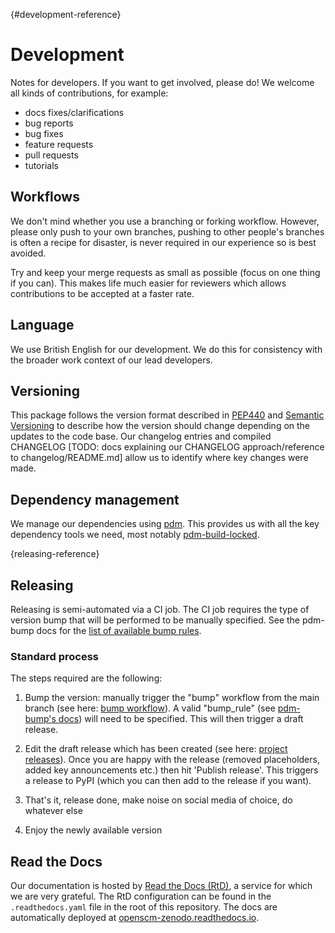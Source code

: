 [](){#development-reference}
# Development

Notes for developers. If you want to get involved, please do!
We welcome all kinds of contributions, for example:

- docs fixes/clarifications
- bug reports
- bug fixes
- feature requests
- pull requests
- tutorials

## Workflows

<!---
Note: will make more sense once we have a copier template again.
This section was auto-generated by the copier template
and the text below is just a placeholder to get you started.
The workflows section will likely need to be updated
to be project specific as the project's norms are established.
-->

We don't mind whether you use a branching or forking workflow.
However, please only push to your own branches,
pushing to other people's branches is often a recipe for disaster,
is never required in our experience
so is best avoided.

Try and keep your merge requests as small as possible
(focus on one thing if you can).
This makes life much easier for reviewers
which allows contributions to be accepted at a faster rate.

## Language

We use British English for our development.
We do this for consistency with the broader work context of our lead developers.

## Versioning

This package follows the version format
described in [PEP440](https://peps.python.org/pep-0440/)
and [Semantic Versioning](https://semver.org/)
to describe how the version should change
depending on the updates to the code base.
Our changelog entries and compiled CHANGELOG
[TODO: docs explaining our CHANGELOG approach/reference to changelog/README.md]
allow us to identify where key changes were made.

## Dependency management

We manage our dependencies using [pdm](https://pdm-project.org/en/latest/).
This provides us with all the key dependency tools we need,
most notably [pdm-build-locked](https://pdm-build-locked.readthedocs.io/en/stable/).

[](){releasing-reference}
## Releasing

Releasing is semi-automated via a CI job.
The CI job requires the type of version bump
that will be performed to be manually specified.
See the pdm-bump docs for the
[list of available bump rules](https://github.com/carstencodes/pdm-bump#usage).

### Standard process

The steps required are the following:


1. Bump the version: manually trigger the "bump" workflow from the main branch
   (see here: [bump workflow](https://github.com/openscm/openscm-zenodo/actions/workflows/bump.yaml)).
   A valid "bump_rule" (see [pdm-bump's docs](https://github.com/carstencodes/pdm-bump#usage)) will need to be specified.
   This will then trigger a draft release.

1. Edit the draft release which has been created
   (see here:
   [project releases](https://github.com/openscm/openscm-zenodo/releases)).
   Once you are happy with the release (removed placeholders, added key
   announcements etc.) then hit 'Publish release'. This triggers a release to
   PyPI (which you can then add to the release if you want).


1. That's it, release done, make noise on social media of choice, do whatever
   else

1. Enjoy the newly available version

## Read the Docs

Our documentation is hosted by
[Read the Docs (RtD)](https://www.readthedocs.org/), a service for which we are
very grateful. The RtD configuration can be found in the `.readthedocs.yaml`
file in the root of this repository. The docs are automatically
deployed at
[openscm-zenodo.readthedocs.io](https://openscm-zenodo.readthedocs.io/en/latest/).
